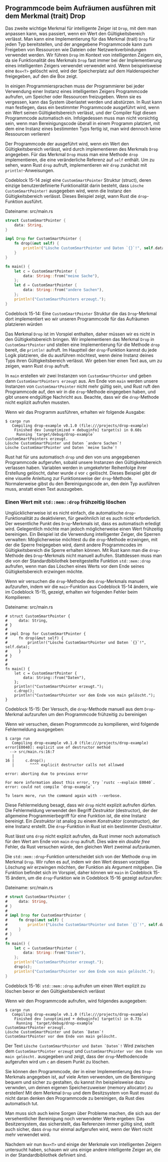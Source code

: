 ## Programmcode beim Aufräumen ausführen mit dem Merkmal (trait) Drop

Das zweite wichtige Merkmal für intelligente Zeiger ist `Drop`, mit dem man
anpassen kann, was passiert, wenn ein Wert den Gültigkeitsbereich verlässt. Man
kann eine Implementierung für das Merkmal (trait) `Drop` für jeden Typ bereitstellen,
und der angegebene Programmcode kann zum Freigeben von Ressourcen wie Dateien
oder Netzwerkverbindungen verwendet werden. Wir führen `Drop` im Kontext von
intelligenten Zeigern ein, da sie Funktionalität des Merkmals `Drop` fast immer
bei der Implementierung eines intelligenten Zeigers verwendet verwendet wird.
Wenn beispielsweise eine `Box<T>` gelöscht wird, wird der Speicherplatz auf dem
Haldenspeicher freigegeben, auf den die Box zeigt.

In einigen Programmiersprachen muss der Programmierer bei jeder Verwendung einer
Instanz eines intelligenten Zeigers Programmcode aufrufen, um Speicher oder
Ressourcen freizugeben. Wenn sie es vergessen, kann das System überlastet werden
und abstürzen. In Rust kann man festlegen, dass ein bestimmter Programmcode
ausgeführt wird, wenn ein Wert seinen Gültigkeitsbereich verlässt, und der
Compiler fügt diesen Programmcode automatisch ein. Infolgedessen muss man nicht
vorsichtig sein, wenn man Bereinigungscode überall in einem Programm platziert,
mit dem eine Instanz eines bestimmten Typs fertig ist, man wird dennoch keine
Ressourcen verlieren!

Der Programmcode der ausgeführt wird, wenn ein Wert den Gültigkeitsbereich
verlässt, wird durch implementieren des Merkmals `Drop` angegeben. Für das
Merkmal `Drop` muss man eine Methode `drop` implementieren, die eine 
veränderliche Referenz auf `self` enthält. Um zu sehen, wann Rust `drop`
aufruft, implementieren wir `drop` zunächst mit `println!`-Anweisungen.

Codeblock 15-14 zeigt eine `CustomSmartPointer` Struktur (struct), deren einzige 
benutzerdefinierte Funktionalität darin besteht, dass `Lösche
CustomSmartPointer!` ausgegeben wird, wenn die Instanz den Gültigkeitsbereich
verlässt. Dieses Beispiel zeigt, wann Rust die `drop`-Funktion ausführt.

<span class="filename">Dateiname: src/main.rs</span>

```rust
struct CustomSmartPointer {
    data: String,
}

impl Drop for CustomSmartPointer {
    fn drop(&mut self) {
        println!("Lösche CustomSmartPointer und Daten `{}`!", self.data);
    }
}

fn main() {
    let c = CustomSmartPointer {
        data: String::from("meine Sache"),
    };
    let d = CustomSmartPointer {
        data: String::from("andere Sachen"),
    };
    println!("CustomSmartPointers erzeugt.");
}
```
<span class="caption">Codeblock 15-14: Eine `CustomSmartPointer` Struktur die
das `Drop`-Merkmal dort implementiert wo wir unseren Programmcode für das
Aufräumen platzieren würden</span>

Das Merkmal `Drop` ist im Vorspiel enthalten, daher müssen wir es nicht in den
Gültigkeitsbereich bringen. Wir implementieren das Merkmal `Drop` in
`CustomSmartPointer` und stellen eine Implementierung für die Methode `drop`
bereit, die `println!` aufruft. Im Hauptteil der `drop`-Funktion kannst du jede
Logik platzieren, die du ausführen möchtest, wenn deine Instanz deines Typs
ihren Gültigkeitsbereich verlässt. Wir geben hier einen Text aus, um zu zeigen,
wann Rust `drop` aufruft.

In `main` erstellen wir zwei Instanzen von `CustomSmartPointer` und geben dann 
`CustomSmartPointers erzeugt` aus. Am Ende von `main` werden unsere Instanzen
von `CustomSmartPointer` nicht mehr gültig sein, und Rust ruft den Programmcode
auf, den wir in die `drop`-Methode eingegeben haben, und gibt unsere endgültige
Nachricht aus. Beachte, dass wir die `drop`-Methode nicht explizit aufrufen
mussten.

Wenn wir das Programm ausführen, erhalten wir folgende Ausgabe:

```console
$ cargo run
   Compiling drop-example v0.1.0 (file:///projects/drop-example)
    Finished dev [unoptimized + debuginfo] target(s) in 0.60s
     Running `target/debug/drop-example`
CustomSmartPointers erzeugt.
Lösche CustomSmartPointer und Daten `andere Sachen`!
Lösche CustomSmartPointer und Daten `meine Sache`!
```
Rust hat für uns automatisch `drop` und den von uns angegebenen Programmcode 
aufgerufen, sobald unsere Instanzen den Gültigkeitsbereich verlassen haben. 
Variablen werden in umgekehrter Reihenfolge ihrer Erstellung gelöscht, daher
wurde `d` vor `c` gelöscht. Dieses Beispiel gibt dir eine visuelle Anleitung zur
Funktionsweise der `drop`-Methode. Normalerweise gibst du den Bereinigungscode
an, den dein Typ ausführen muss, anstatt einen Text auszugeben.

### Einen Wert mit `std::mem::drop` frühzeitig löschen

Unglücklicherweise ist es nicht einfach, die automatische `drop`-Funktionalität
zu deaktivieren, für gewöhnlich ist es auch nicht erforderlich. Der wesentliche
Punkt des `Drop`-Merkmals ist, dass es automatisch erledigt wird. Gelegentlich
möchte man jedoch möglicherweise einen Wert frühzeitig bereinigen. Ein Beispiel
ist die Verwendung intelligenter Zeiger, die Sperren verwalten: Möglicherweise
möchtest du die `drop`-Methode erzwingen, mit der die Sperre freigegeben wird,
damit andere Programmcodes im Gültigkeitsbereich die Sperre erhalten können. Mit
Rust kann man die `drop`-Methode des `Drop`-Merkmals nicht manuell aufrufen.
Stattdessen muss man die von der Standardbibliothek bereitgestellte Funktion
`std::mem::drop` aufrufen, wenn man das Löschen eines Werts vor dem Ende seines
Gültigkeitsbereich erzwingen möchte.

Wenn wir versuchen die `drop`-Methode des `drop`-Merkmals manuell aufzurufen,
indem wir die `main`-Funktion aus Codeblock 15-14 ändern, wie im Codeblock 15-15,
gezeigt, erhalten wir folgenden Fehler beim Kompilieren:

<span class="filename">Dateiname: src/main.rs</span>

```rust,ignore,does_not_compile
# struct CustomSmartPointer {
#     data: String,
# }
# 
# impl Drop for CustomSmartPointer {
#     fn drop(&mut self) {
#         println!("Lösche CustomSmartPointer und Daten `{}`!", self.data);
#     }
# }
# 
#  
fn main() {
    let c = CustomSmartPointer {
        data: String::from("Daten"),
    };
    println!("CustomSmartPointer erzeugt.");
    c.drop();
    println!("CustomSmartPointer vor dem Ende von main gelöscht.");
}
```

<span class="caption">Codeblock 15-15: Der Versuch, die `drop`-Methode 
manuell aus dem `Drop`-Merkmal aufzurufen um den Programmcode frühzeitig zu
bereinigen</span>

Wenn wir versuchen, diesen Programmcode zu kompilieren, wird folgende
Fehlermeldung ausgegeben:

```console
$ cargo run
   Compiling drop-example v0.1.0 (file:///projects/drop-example)
error[E0040]: explicit use of destructor method
  --> src/main.rs:16:7
   |
16 |     c.drop();
   |       ^^^^ explicit destructor calls not allowed

error: aborting due to previous error

For more information about this error, try `rustc --explain E0040`.
error: could not compile `drop-example`.

To learn more, run the command again with --verbose.
```
Diese Fehlermeldung besagt, dass wir `drop` nicht explizit aufrufen dürfen. Die
Fehlermeldung verwendet den Begriff *Destruktor* (destructor), der der allgemeine
Programmierbegriff für eine Funktion ist, die eine Instanz bereinigt. Ein
*Destruktor* ist analog zu einem *Konstruktor* (constructor), der eine Instanz
erstellt. Die `drop`-Funktion in Rust ist ein bestimmter *Destruktor*.

Rust lässt uns `drop` nicht explizit aufrufen, da Rust immer noch automatisch
für den Wert am Ende von `main` `drop` aufruft. Dies wäre ein *double free*
Fehler, da Rust versuchen würde, den gleichen Wert zweimal aufzuräumen.

Die `std::mem::drop`-Funktion unterscheidet sich von der Methode `drop` im
Merkmal `Drop`. Wir rufen es auf, indem wir den Wert dessen vorzeitige Löschung
wir erzwingen möchten, der Funktion als Argument mitgeben. Die Funktion befindet
sich im Vorspiel, daher können wir `main` in Codeblock 15-15 ändern, um die
`drop`-Funktion wie in Codeblock 15-16 gezeigt aufzurufen:

<span class="filename">Dateiname: src/main.rs</span>

```rust
# struct CustomSmartPointer {
#     data: String,
# }
# 
# impl Drop for CustomSmartPointer {
#     fn drop(&mut self) {
#         println!("Lösche CustomSmartPointer und Daten `{}`!", self.data);
#     }
# }
# 
fn main() {
    let c = CustomSmartPointer {
        data: String::from("Daten"),
    };
    println!("CustomSmartPointer erzeugt.");
    drop(c);
    println!("CustomSmartPointer vor dem Ende von main gelöscht.");
}
```

<span class="caption">Codeblock 15-16: `std::mem::drop` aufrufen um einen Wert
explizit zu löschen bevor er den Gültigkeitsbereich verlässt</span>

Wenn wir den Programmcode aufrufen, wird folgendes ausgegeben:


```console
$ cargo run
   Compiling drop-example v0.1.0 (file:///projects/drop-example)
    Finished dev [unoptimized + debuginfo] target(s) in 0.73s
     Running `target/debug/drop-example`
CustomSmartPointer erzeugt.
Lösche CustomSmartPointer und Daten `Daten`!
CustomSmartPointer vor dem Ende von main gelöscht.
```

Der Text ```Lösche CustomSmartPointer und Daten `Daten`!```  Wird zwischen dem 
`CustomSmartPointer erzeugt` und `CustomSmartPointer vor dem Ende von main gelöscht.`
ausgegeben und zeigt, dass der `drop`-Methodencode aufgerufen wird um `c` an
diesem Punkt zu löschen.

Sie können den Programmcode, der in einer Implementierung des `Drop`-Merkmals
angegeben ist, auf viele Arten verwenden, um die Bereinigung bequem und sicher
zu gestalten, du kannst ihn beispielsweise dazu verwnden, um deinen eigenen
Speicherzuweiser (memory allocator) zu erstellen! Mit dem Merkmal `Drop` und dem 
Besitzsystem von Rust musst du nicht daran denken den Programmcode zu
bereinigen, da Rust dies automatisch tut.

Man muss sich auch keine Sorgen über Probleme machen, die sich aus der
versehentlicher Bereinigung noch verwendeter Werte ergeben: Das Besitzersystem,
das sicherstellt, das Referenzen immer gültig sind, stellt auch sicher, dass
`drop` nur einmal aufgerufen wird, wenn der Wert nicht mehr verwendet wird.

Nachdem wir nun `Box<T>` und einige der Merkmale von intelligenten Zeigern
untersucht haben, schauen wir uns einige andere intelligente Zeiger an, die in
der Standardbibliothek definiert sind.



